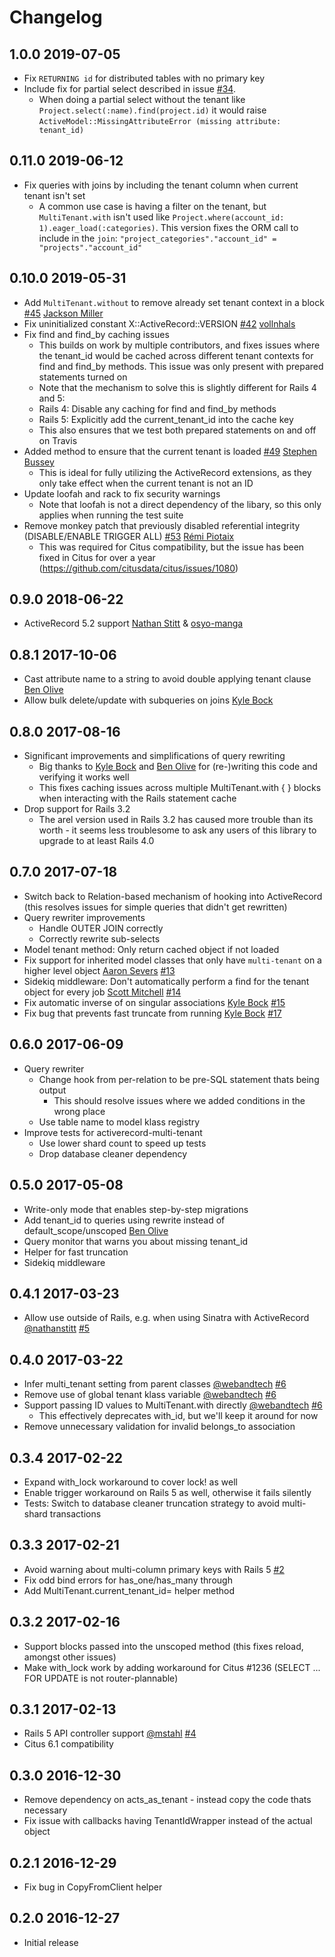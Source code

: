 # Changelog


## 1.0.0      2019-07-05

* Fix `RETURNING id` for distributed tables with no primary key
* Include fix for partial select described in issue [#34](https://github.com/citusdata/activerecord-multi-tenant/issues/34).
  - When doing a partial select without the tenant like `Project.select(:name).find(project.id)` it would raise `ActiveModel::MissingAttributeError (missing attribute: tenant_id)`


## 0.11.0      2019-06-12

* Fix queries with joins by including the tenant column when current tenant isn't set
  - A common use case is having a filter on the tenant, but `MultiTenant.with` isn't used like `Project.where(account_id: 1).eager_load(:categories)`. This version fixes the ORM call to include in the `join`: `"project_categories"."account_id" = "projects"."account_id"`


## 0.10.0      2019-05-31

* Add `MultiTenant.without` to remove already set tenant context in a block [#45](https://github.com/citusdata/activerecord-multi-tenant/pull/45) [Jackson Miller](https://github.com/jaxn)
* Fix uninitialized constant X::ActiveRecord::VERSION [#42](https://github.com/citusdata/activerecord-multi-tenant/pull/42) [vollnhals](https://github.com/vollnhals)
* Fix find and find_by caching issues
  - This builds on work by multiple contributors, and fixes issues where the
    tenant_id would be cached across different tenant contexts for find
    and find_by methods. This issue was only present with prepared
    statements turned on
  -  Note that the mechanism to solve this is slightly different for Rails 4
    and 5:
    - Rails 4: Disable any caching for find and find_by methods
    - Rails 5: Explicitly add the current_tenant_id into the cache key
  - This also ensures that we test both prepared statements on and off
    on Travis
* Added method to ensure that the current tenant is loaded [#49](https://github.com/citusdata/activerecord-multi-tenant/pull/49) [Stephen Bussey](https://github.com/sb8244)
  - This is ideal for fully utilizing the ActiveRecord extensions, as they only take effect when the
    current tenant is not an ID
* Update loofah and rack to fix security warnings
  - Note that loofah is not a direct dependency of the libary, so this only
    applies when running the test suite
* Remove monkey patch that previously disabled referential integrity (DISABLE/ENABLE TRIGGER ALL) [#53](https://github.com/citusdata/activerecord-multi-tenant/pull/53) [Rémi Piotaix](https://github.com/piotaixr)
  - This was required for Citus compatibility, but the issue has been fixed in
    Citus for over a year (https://github.com/citusdata/citus/issues/1080)


## 0.9.0       2018-06-22

* ActiveRecord 5.2 support [Nathan Stitt](https://github.com/nathanstitt) & [osyo-manga](https://github.com/osyo-manga)


## 0.8.1       2017-10-06

* Cast attribute name to a string to avoid double applying tenant clause [Ben Olive](https://github.com/sionide21)
* Allow bulk delete/update with subqueries on joins [Kyle Bock](https://github.com/kwbock)


## 0.8.0       2017-08-16

* Significant improvements and simplifications of query rewriting
  * Big thanks to [Kyle Bock](https://github.com/kwbock) and [Ben Olive](https://github.com/sionide21)
    for (re-)writing this code and verifying it works well
  * This fixes caching issues across multiple MultiTenant.with { } blocks when
    interacting with the Rails statement cache
* Drop support for Rails 3.2
  * The arel version used in Rails 3.2 has caused more trouble than its worth -
    it seems less troublesome to ask any users of this library to upgrade to at
    least Rails 4.0


## 0.7.0       2017-07-18

* Switch back to Relation-based mechanism of hooking into ActiveRecord (this resolves issues for simple queries that didn't get rewritten)
* Query rewriter improvements
  * Handle OUTER JOIN correctly
  * Correctly rewrite sub-selects
* Model tenant method: Only return cached object if not loaded
* Fix support for inherited model classes that only have `multi-tenant` on a higher level object [Aaron Severs](https://github.com/webandtech) [#13](https://github.com/citusdata/activerecord-multi-tenant/pull/13)
* Sidekiq middleware: Don't automatically perform a find for the tenant object for every job [Scott Mitchell](https://github.com/smitchelus) [#14](https://github.com/citusdata/activerecord-multi-tenant/pull/14)
* Fix automatic inverse of on singular associations [Kyle Bock](https://github.com/kwbock) [#15](https://github.com/citusdata/activerecord-multi-tenant/pull/15)
* Fix bug that prevents fast truncate from running [Kyle Bock](https://github.com/kwbock) [#17](https://github.com/citusdata/activerecord-multi-tenant/pull/17)


## 0.6.0       2017-06-09

* Query rewriter
  * Change hook from per-relation to be pre-SQL statement thats being output
    - This should resolve issues where we added conditions in the wrong place
  * Use table name to model klass registry
* Improve tests for activerecord-multi-tenant
  * Use lower shard count to speed up tests
  * Drop database cleaner dependency


## 0.5.0       2017-05-08

* Write-only mode that enables step-by-step migrations
* Add tenant_id to queries using rewrite instead of default_scope/unscoped [Ben Olive](https://github.com/sionide21)
* Query monitor that warns you about missing tenant_id
* Helper for fast truncation
* Sidekiq middleware


## 0.4.1       2017-03-23

* Allow use outside of Rails, e.g. when using Sinatra with ActiveRecord [@nathanstitt](https://github.com/nathanstitt) [#5](https://github.com/citusdata/activerecord-multi-tenant/pull/5)


## 0.4.0       2017-03-22

* Infer multi_tenant setting from parent classes [@webandtech](https://github.com/webandtech) [#6](https://github.com/citusdata/activerecord-multi-tenant/pull/6)
* Remove use of global tenant klass variable [@webandtech](https://github.com/webandtech) [#6](https://github.com/citusdata/activerecord-multi-tenant/pull/6)
* Support passing ID values to MultiTenant.with directly [@webandtech](https://github.com/webandtech) [#6](https://github.com/citusdata/activerecord-multi-tenant/pull/6)
  * This effectively deprecates with_id, but we'll keep it around for now
* Remove unnecessary validation for invalid belongs_to association


## 0.3.4       2017-02-22

* Expand with_lock workaround to cover lock! as well
* Enable trigger workaround on Rails 5 as well, otherwise it fails silently
* Tests: Switch to database cleaner truncation strategy to avoid multi-shard transactions


## 0.3.3       2017-02-21

* Avoid warning about multi-column primary keys with Rails 5 [#2](https://github.com/citusdata/activerecord-multi-tenant/issues/2)
* Fix odd bind errors for has_one/has_many through
* Add MultiTenant.current_tenant_id= helper method


## 0.3.2       2017-02-16

* Support blocks passed into the unscoped method (this fixes reload, amongst other issues)
* Make with_lock work by adding workaround for Citus #1236 (SELECT ... FOR UPDATE is not router-plannable)


## 0.3.1       2017-02-13

* Rails 5 API controller support [@mstahl](https://github.com/mstahl) [#4](https://github.com/citusdata/activerecord-multi-tenant/pull/4)
* Citus 6.1 compatibility


## 0.3.0       2016-12-30

* Remove dependency on acts_as_tenant - instead copy the code thats necessary
* Fix issue with callbacks having TenantIdWrapper instead of the actual object


## 0.2.1       2016-12-29

* Fix bug in CopyFromClient helper


## 0.2.0       2016-12-27

* Initial release
